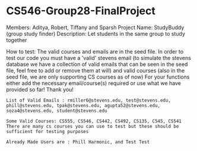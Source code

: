 # CS546-Group28-FinalProject
Members: Aditya, Robert, Tiffany and Sparsh 
Project Name: StudyBuddy (group study finder)
Description: Let students in the same group to study together

How to test:
    The valid courses and emails are in the seed file. In order to test our code you must have a 'valid' stevens email (to simulate the stevens database we have a collection of valid emails that can be seen in the seed file, feel free to add or remove them at will) and valid courses (also in the seed file, we are only supporting CS courses as of now) For your functions either add the necessary email/course(s) required or use what we have provided so far! Thank you!

    List of Valid Emails : rmiller6@stevens.edu, test@stevens.edu, phill@stevens.edu, tpak@stevens.edu, agupta52@stevens.edu, soza4@stevens.edu, student@stevens.edu

    Some Valid Courses: CS555, CS546, CS442, CS492, CS135, C545, CS541
    There are many cs courses you can use to test but these should be sufficient for testing purposes

    Already Made Users are : Phill Harmonic, and Test Test
    